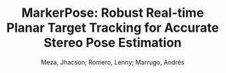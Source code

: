 ---
paperId: 50
author: Meza, Jhacson; Romero, Lenny; Marrugo, Andrés
publicationauthor: Meza, J. et al.
title: "MarkerPose: Robust Real-time Planar Target Tracking for Accurate Stereo Pose Estimation"
pdf: 50_CameraReady_50.pdf
poster: 50_poster_50.png
pitch: https://youtu.be/aJPT5vwJ4o4
type: Oral
topic: Pose Estimation
category: Full Paper
link: https://research.latinxinai.org/papers/cvpr/2021/pdf/50_CameraReady_50.pdf
conference: cvpr
year: 2021
tags: cvpr-2021
location: Virtual
---